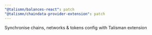 ```yaml
---
"@talismn/balances-react": patch
"@talismn/chaindata-provider-extension": patch
---
```


Synchronise chains, networks & tokens config with Talisman extension
